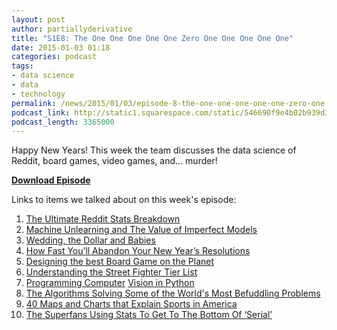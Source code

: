 ```yaml
---
layout: post
author: partiallyderivative
title: "S1E8: The One One One One One Zero One One One One One"
date: 2015-01-03 01:18
categories: podcast
tags:
- data science
- data
- technology
permalink: /news/2015/01/03/episode-8-the-one-one-one-one-one-zero-one-one-one-one-one
podcast_link: http://static1.squarespace.com/static/546690f9e4b02b939d34b2b1/546691b4e4b01fdff0c848ac/54a7446be4b0970e0f1306dc/1420248260955/Partially_Derivative_Episode_8.mp3
podcast_length: 3365000
---
```


Happy New Years! This week the team discusses the data science of
Reddit, board games, video games, and... murder!

[**Download Episode**](http://static1.squarespace.com/static/546690f9e4b02b939d34b2b1/546691b4e4b01fdff0c848ac/54a7446be4b0970e0f1306dc/1420248260955/Partially_Derivative_Episode_8.mp3)

Links to items we talked about on this week's episode:

1.  [The Ultimate Reddit Stats
Breakdown](http://minimaxir.com/2014/12/reddit-statistics/?hn=1)
2.  [Machine Unlearning and The Value of Imperfect
Models](https://www.mapr.com/blog/machine-unlearning-value-imperfect-models)
3.  [Wedding, the Dollar and
Babies](http://blogs.wsj.com/numbers/weddings-the-dollar-and-babies-statshot-1881/?mod=WSJBlog)
4.  [How Fast You’ll Abandon Your New Year’s
Resolutions](http://fivethirtyeight.com/datalab/how-fast-youll-abandon-your-new-years-resolutions/)
5.  [Designing the best Board Game on the
Planet](http://fivethirtyeight.com/features/designing-the-best-board-game-on-the-planet/)
6.  [Understanding the Street Fighter Tier
List](http://gamasutra.com/blogs/EduardoGraells/20141217/232531/From_Game_Balance_and_MetaGame_to_Matchup_Prediction_Understanding_the_Street_Fighter_Tier_List.php)
7.  [Programming Computer](http://programmingcomputervision.com/)
[Vision in Python](https://github.com/jesolem/PCV)
8.  [The Algorithms Solving Some of the World's Most Befuddling
Problems](http://motherboard.vice.com/read/the-algorithms-solving-some-of-the-worlds-most-befuddling-problems)
9.  [40 Maps and Charts that Explain Sports in
America](http://www.vox.com/2014/10/14/6951261/sports-maps-charts)
10. [The Superfans Using Stats To Get To The Bottom Of
‘Serial’](http://fivethirtyeight.com/features/the-superfans-using-stats-to-get-to-the-bottom-of-serial/)
